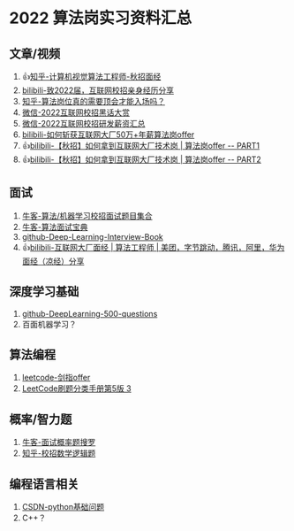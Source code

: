 # 2022 算法岗实习资料汇总

## 文章/视频

1. 👍[知乎-计算机视觉算法工程师-秋招面经](https://zhuanlan.zhihu.com/p/399813916)
1. [bilibili-致2022届，互联网校招亲身经历分享](https://www.bilibili.com/video/BV15P4y1n7Gy)
1. [知乎-算法岗位真的需要顶会才能入场吗？](https://www.zhihu.com/question/456114288/answer/1908052989)
1. [微信-2022互联网校招黑话大赏](https://mp.weixin.qq.com/s/5XjtTHspEHQDurCgQdlMsQ)
1. [微信-2022互联网校招研发薪资汇总](https://mp.weixin.qq.com/s/30QTzshys2S4qCz13uEfYQ)
1. [bilibili-如何斩获互联网大厂50万+年薪算法岗offer](https://www.bilibili.com/video/BV1pS4y1C7vb)
1. 👍[bilibili-【秋招】如何拿到互联网大厂技术岗 | 算法岗offer -- PART1](https://www.bilibili.com/video/BV1XQ4y1P7HW)
1. 👍[bilibili-【秋招】如何拿到互联网大厂技术岗 | 算法岗offer -- PART2](https://www.bilibili.com/video/BV1XQ4y1P7HW)

## 面试

1. [牛客-算法/机器学习校招面试题目集合](https://www.nowcoder.com/ta/review-ml?query=&asc=true&order=&tagQuery=&page=1)
1. [牛客-算法面试宝典](https://www.nowcoder.com/tutorial/95/17d29b1ea4bc438f8d61e90db54e6cc0)
1. [github-Deep-Learning-Interview-Book](https://github.com/amusi/Deep-Learning-Interview-Book)
1. 👍[bilibili-互联网大厂面经 | 算法工程师 | 美团，字节跳动，腾讯，阿里，华为面经（凉经）分享](https://www.bilibili.com/video/BV1zm4y1d7BW)

## 深度学习基础

1. [github-DeepLearning-500-questions](https://github.com/scutan90/DeepLearning-500-questions)
1. 百面机器学习？

## 算法编程

1. [leetcode-剑指offer](https://leetcode-cn.com/problem-list/xb9nqhhg/)
1. [LeetCode刷题分类手册第5版 3](https://github.com/DeclK/algorithm-nju-sme/blob/master/assets/LeetCode%E5%88%B7%E9%A2%98%E5%88%86%E7%B1%BB%E6%89%8B%E5%86%8C%E7%AC%AC5%E7%89%88%203.pdf)

## 概率/智力题

1. [牛客-面试概率题搜罗](https://www.nowcoder.com/discuss/400248?type=2)
1. [知乎-校招数学逻辑题](https://zhuanlan.zhihu.com/p/81368406)

## 编程语言相关

1. [CSDN-python基础问题](https://blog.csdn.net/weixin_30662011/article/details/98505273)
1. C++？
